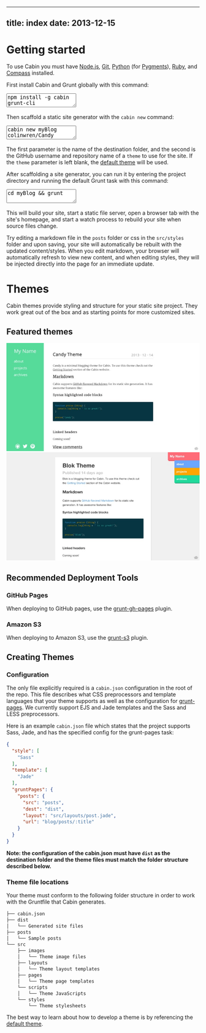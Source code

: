 ----
title: index
date:   2013-12-15
----
# Getting started

To use Cabin you must have [Node.js](http://nodejs.org/), [Git](http://git-scm.com/), [Python](http://www.python.org/) (for [Pygments](http://pygments.org/)), [Ruby](http://www.ruby-lang.org/), and [Compass](http://compass-style.org/) installed.

First install Cabin and Grunt globally with this command:

<textarea readonly class="cli-code">npm install -g cabin grunt-cli</textarea>

Then scaffold a static site generator with the `cabin new` command:

<textarea readonly class="cli-code">cabin new myBlog colinwren/Candy</textarea>

The first parameter is the name of the destination folder, and the second is the GitHub username and repository name of a `theme` to use for the site. If the `theme` parameter is left blank, the [default theme](http://colinwren.github.io/Candy/) will be used.

After scaffolding a site generator, you can run it by entering the project directory and running the default Grunt task with this command:

<textarea readonly class="cli-code">cd myBlog && grunt</textarea>

This will build your site, start a static file server, open a browser tab with the site's homepage, and start a watch process to rebuild your site when source files change.

Try editing a markdown file in the `posts` folder or css in the `src/styles` folder and upon saving, your site will automatically be rebuilt with the updated content/styles. When you edit markdown, your browser will automatically refresh to view new content, and when editing styles, they will be injected directly into the page for an immediate update.

# Themes

Cabin themes provide styling and structure for your static site project. They work great out of the box and as starting points for more customized sites.

## Featured themes

<a class="theme-wrapper group" href="http://colinwren.github.io/Candy/">
  <img class="theme-img" src="./images/Candy.jpg"/>
</a>

<a class="theme-wrapper group" href="http://colinwren.github.io/Blok/">
  <img class="theme-img" src="./images/Blok.jpg"/>
</a>

## Recommended Deployment Tools

### GitHub Pages

When deploying to GitHub pages, use the [grunt-gh-pages](https://github.com/tschaub/grunt-gh-pages) plugin.

### Amazon S3

When deploying to Amazon S3, use the [grunt-s3](https://github.com/pifantastic/grunt-s3) plugin.

## Creating Themes

### Configuration

The only file explicitly required is a `cabin.json` configuration in the root of the repo. This file describes what CSS preprocessors and template languages that your theme supports as well as the configuration for [grunt-pages](https://github.com/CabinJS/grunt-pages). We currently support EJS and Jade templates and the Sass and LESS preprocessors.

Here is an example `cabin.json` file which states that the project supports Sass, Jade, and has the specified config for the grunt-pages task:
```json
{
  "style": [
    "Sass"
  ],
  "template": [
    "Jade"
  ],
  "gruntPages": {
    "posts": {
      "src": "posts",
      "dest": "dist",
      "layout": "src/layouts/post.jade",
      "url": "blog/posts/:title"
    }
  }
}
```
**Note: the configuration of the cabin.json must have `dist` as the destination folder and the theme files must match the folder structure described below.**

### Theme file locations

Your theme must conform to the following folder structure in order to work with the Gruntfile that Cabin generates.
```
├── cabin.json
├── dist
│   └── Generated site files
├── posts
│   └── Sample posts
└── src
    ├── images
    │   └── Theme image files
    ├── layouts
    │   └── Theme layout templates
    ├── pages
    │   └── Theme page templates
    └── scripts
    │   └── Theme JavaScripts
    └── styles
        └── Theme stylesheets
```

The best way to learn about how to develop a theme is by referencing the [default theme](https://github.com/colinwren/Candy).
